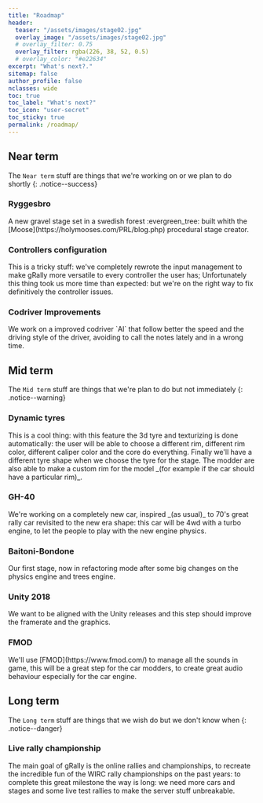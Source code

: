 ```yaml
---
title: "Roadmap"
header:
  teaser: "/assets/images/stage02.jpg"
  overlay_image: "/assets/images/stage02.jpg"
  # overlay_filter: 0.75
  overlay_filter: rgba(226, 38, 52, 0.5)
  # overlay_color: "#e22634"
excerpt: "What's next?."
sitemap: false
author_profile: false
nclasses: wide
toc: true
toc_label: "What's next?"
toc_icon: "user-secret"
toc_sticky: true
permalink: /roadmap/
---
```

## Near term
The `Near term` stuff are things that we're working on or we plan to do shortly
{: .notice--success}

### Ryggesbro
<div id="container90" class="gRally-progress"></div>
A new gravel stage set in a swedish forest :evergreen_tree: built whith the [Moose](https://holymooses.com/PRL/blog.php) procedural stage creator.

### Controllers configuration
<div id="container85" class="gRally-progress"></div>
This is a tricky stuff: we've completely rewrote the input management to make gRally more versatile to
every controller the user has;
Unfortunately this thing took us more time than expected: but we're on the right way to fix definitively
the controller issues.

### Codriver Improvements
<div id="container80" class="gRally-progress"></div>
We work on a improved codriver `AI` that follow better the speed and the driving style of the driver, avoiding to call the notes lately and in a wrong time.



## Mid term
The `Mid term` stuff are things that we're plan to do but not immediately
{: .notice--warning}

### Dynamic tyres
<div id="container70" class="gRally-progress"></div>
This is a cool thing: with this feature the 3d tyre and texturizing is done automatically: the user will be
able to choose a different rim, different rim color, different caliper color and the core do everything.
Finally we'll have a different tyre shape when we choose the tyre for the stage.
The modder are also able to make a custom rim for the model _(for example if the car should have a particular
rim)_.

### GH-40
<div id="container50" class="gRally-progress"></div>
We're working on a completely new car, inspired _(as usual)_ to 70's great rally car revisited to the
new era shape: this car will be 4wd with a turbo engine, to let the people to play with the new engine physics.

### Baitoni-Bondone
<div id="container25" class="gRally-progress"></div>
Our first stage, now in refactoring mode after some big changes on the physics engine and trees engine.

### Unity 2018
<div id="container20" class="gRally-progress"></div>
We want to be aligned with the Unity releases and this step should improve the framerate and the graphics.

### FMOD
<div id="container15" class="gRally-progress"></div>
We'll use [FMOD](https://www.fmod.com/) to manage all the sounds in game, this will be a great step for the
car modders, to create great audio behaviour especially for the car engine.



## Long term
The `Long term` stuff are things that we wish do but we don't know when
{: .notice--danger}

### Live rally championship
<div id="container10" class="gRally-progress"></div>
The main goal of gRally is the online rallies and championships, to recreate the incredible fun of the
WIRC rally championships on the past years: to complete this great milestone the way is long: we need
more cars and stages and some live test rallies to make the server stuff unbreakable.
